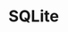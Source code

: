 ﻿<meta name="wikd:title" content="Plugins">
<meta name="wikd:name" content="data-sqlite">
<meta name="wikd:order" content="1">
<meta name="wikd:icon" content="fas fa-plug">

# SQLite